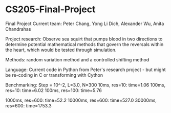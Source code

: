 # CS205-Final-Project
Final Project
Current team: Peter Chang, Yong Li Dich, Alexander Wu, Anita Chandrahas 

Project research: Observe sea squirt that pumps blood in two directions to determine potential mathematical methods that govern the reversals within the heart, which would be tested through simulation.

Methods: random variation method and a controlled shifting method

Language: Current code in Python from Peter's research project - but might be re-coding in C or transforming with Cython 


Benchmarking:
Step = 10^-2, L=3.0, N=300
10ms, res=10: time=1.06
100ms, res=10: time=6.02
100ms, res=100: time=5.76

1000ms, res=600: time=52.2
10000ms, res=600: time=527.0
30000ms, res=600: time=1753.3
